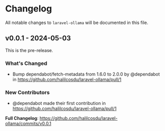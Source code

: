 # Changelog

All notable changes to `laravel-ollama` will be documented in this file.

## v0.0.1 - 2024-05-03

This is the pre-release.

### What's Changed

* Bump dependabot/fetch-metadata from 1.6.0 to 2.0.0 by @dependabot in https://github.com/halilcosdu/laravel-ollama/pull/1

### New Contributors

* @dependabot made their first contribution in https://github.com/halilcosdu/laravel-ollama/pull/1

**Full Changelog**: https://github.com/halilcosdu/laravel-ollama/commits/v0.0.1
